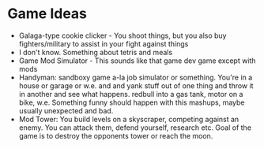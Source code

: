 # Game Ideas

 - Galaga-type cookie clicker - You shoot things, but you also buy fighters/military to assist in your fight against things
 - I don't know.  Something about tetris and meals
 - Game Mod Simulator - This sounds like that game dev game except with mods
 - Handyman: sandboxy game a-la job simulator or something.  You're in a house or garage or w.e. and and yank stuff out of one thing and throw it in another and see what happens.  redbull into a gas tank, motor on a bike, w.e.  Something funny should happen with this mashups, maybe usually unexpected and bad.
  - Mod Tower: You build levels on a skyscraper, competing against an enemy.  You can attack them, defend yourself, research etc.  Goal of the game is to destroy the opponents tower or reach the moon. 
